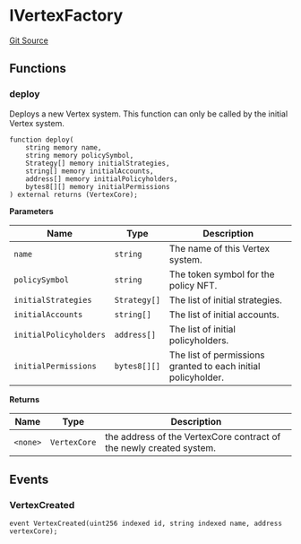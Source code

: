 # IVertexFactory
[Git Source](https://github.com/llama-community/vertex-v1/blob/416df8aad48508d953bede09eabbf60be08e551c/src/factory/IVertexFactory.sol)


## Functions
### deploy

Deploys a new Vertex system. This function can only be called by the initial Vertex system.


```solidity
function deploy(
    string memory name,
    string memory policySymbol,
    Strategy[] memory initialStrategies,
    string[] memory initialAccounts,
    address[] memory initialPolicyholders,
    bytes8[][] memory initialPermissions
) external returns (VertexCore);
```
**Parameters**

|Name|Type|Description|
|----|----|-----------|
|`name`|`string`|The name of this Vertex system.|
|`policySymbol`|`string`|The token symbol for the policy NFT.|
|`initialStrategies`|`Strategy[]`|The list of initial strategies.|
|`initialAccounts`|`string[]`|The list of initial accounts.|
|`initialPolicyholders`|`address[]`|The list of initial policyholders.|
|`initialPermissions`|`bytes8[][]`|The list of permissions granted to each initial policyholder.|

**Returns**

|Name|Type|Description|
|----|----|-----------|
|`<none>`|`VertexCore`|the address of the VertexCore contract of the newly created system.|


## Events
### VertexCreated

```solidity
event VertexCreated(uint256 indexed id, string indexed name, address vertexCore);
```

